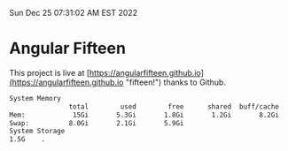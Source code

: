 Sun Dec 25 07:31:02 AM EST 2022

# Angular Fifteen


This project is live at [https://angularfifteen.github.io](https://angularfifteen.github.io "fifteen!") thanks to Github.

```bash
System Memory
               total        used        free      shared  buff/cache   available
Mem:            15Gi       5.3Gi       1.8Gi       1.2Gi       8.2Gi       8.5Gi
Swap:          8.0Gi       2.1Gi       5.9Gi
System Storage
1.5G	.

